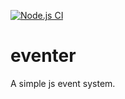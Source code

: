 [![Node.js CI](https://github.com/Eleseer/eventer/actions/workflows/node.js.yml/badge.svg)](https://github.com/Eleseer/eventer/actions/workflows/node.js.yml)

# eventer
 A simple js event system.
